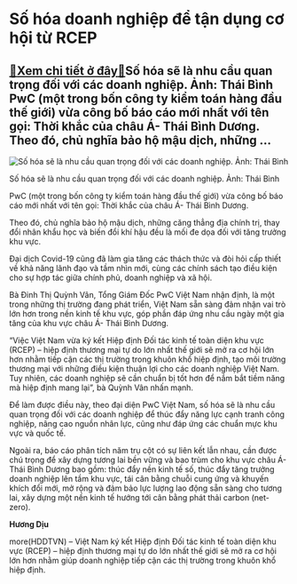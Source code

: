 Số hóa doanh nghiệp để tận dụng cơ hội từ RCEP
==============================================

[:gift:Xem chi tiết ở đây:gift:](https://hddtvn.com/so-hoa-doanh-nghiep-de-tan-dung-co-hoi-tu-rcep/)Số hóa sẽ là nhu cầu quan trọng đối với các doanh nghiệp. Ảnh: Thái Bình PwC (một trong bốn công ty kiểm toán hàng đầu thế giới) vừa công bố báo cáo mới nhất với tên gọi: Thời khắc của châu Á- Thái Bình Dương. Theo đó, chủ nghĩa bảo hộ mậu dịch, những …
-------------------------------------------------------------------------------------------------------------------------------------------------------------------------------------------------------------------------------------------------------------





![Số hóa sẽ là nhu cầu quan trọng đối với các doanh nghiệp. Ảnh: Thái Bình](https://hddtvn.com/wp-content/uploads/2021/01/3605_ABinh1.jpg "Số hóa sẽ là nhu cầu quan trọng đối với các doanh nghiệp. Ảnh: Thái Bình")


Số hóa sẽ là nhu cầu quan trọng đối với các doanh nghiệp. Ảnh: Thái Bình



PwC (một trong bốn công ty kiểm toán hàng đầu thế giới) vừa công bố báo cáo mới nhất với tên gọi: Thời khắc của châu Á- Thái Bình Dương.


Theo đó, chủ nghĩa bảo hộ mậu dịch, những căng thẳng địa chính trị, thay đổi nhân khẩu học và biến đổi khí hậu đều là mối đe dọa đối với tăng trưởng khu vực.


Đại dịch Covid-19 cũng đã làm gia tăng các thách thức và đòi hỏi cấp thiết về khả năng lãnh đạo và tầm nhìn mới, cùng các chính sách tạo điều kiện cho sự hợp tác giữa chính phủ, doanh nghiệp và xã hội.


Bà Đinh Thị Quỳnh Vân, Tổng Giám Đốc PwC Việt Nam nhận định, là một trong những thị trường đang phát triển, Việt Nam sẵn sàng đảm nhận vai trò lớn hơn trong nền kinh tế khu vực, góp phần đáp ứng nhu cầu ngày một gia tăng của khu vực châu Á- Thái Bình Dương.


“Việc Việt Nam vừa ký kết Hiệp định Đối tác kinh tế toàn diện khu vực (RCEP) – hiệp định thương mại tự do lớn nhất thế giới sẽ mở ra cơ hội lớn hơn nhằm tiếp cận các thị trường trong khuôn khổ hiệp định, tạo môi trường thương mại với những điều kiện thuận lợi cho các doanh nghiệp Việt Nam. Tuy nhiên, các doanh nghiệp sẽ cần chuẩn bị tốt hơn để nắm bắt tiềm năng mà hiệp định mang lại”, bà Quỳnh Vân nhấn mạnh.


Để làm được điều này, theo đại diện PwC Việt Nam, số hóa sẽ là nhu cầu quan trọng đối với các doanh nghiệp để thúc đẩy năng lực cạnh tranh công nghiệp, nâng cao nguồn nhân lực, cũng như đáp ứng các chuẩn mực khu vực và quốc tế.


Ngoài ra, báo cáo phân tích năm trụ cột có sự liên kết lẫn nhau, cần được chú trọng để xây dựng tương lai bền vững và bao trùm cho khu vực châu Á- Thái Bình Dương bao gồm: thúc đẩy nền kinh tế số, thúc đẩy tăng trưởng doanh nghiệp lên tầm khu vực, tái cân bằng chuỗi cung ứng và khuyến khích đổi mới, mở rộng và đảm bảo lực lượng lao động sẵn sàng cho tương lai, xây dựng một nền kinh tế hướng tới cân bằng phát thải carbon (net-zero).




**Hương Dịu**



more(HDDTVN) – Việt Nam ký kết Hiệp định Đối tác kinh tế toàn diện khu vực (RCEP) – hiệp định thương mại tự do lớn nhất thế giới sẽ mở ra cơ hội lớn hơn nhằm giúp doanh nghiệp tiếp cận các thị trường trong khuôn khổ hiệp định.


